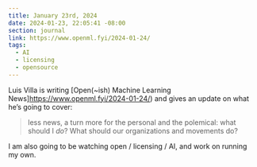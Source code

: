 ```yaml
---
title: January 23rd, 2024
date: 2024-01-23, 22:05:41 -08:00
section: journal
link: https://www.openml.fyi/2024-01-24/
tags:
  - AI
  - licensing
  - opensource
---
```

Luis Villa is writing [Open(~ish) Machine Learning News]https://www.openml.fyi/2024-01-24/) and gives an update on what he’s going to cover:

> less news, a turn more for the personal and the polemical: what should I _do_? What should our organizations and movements do?

I am also going to be watching open / licensing / AI, and work on running my own.